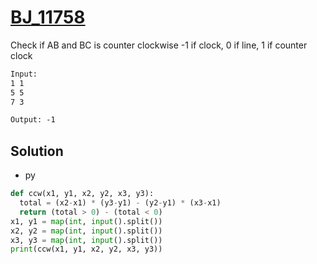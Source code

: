 # [BJ_11758](https://acmicpc.net/problem/11758)

Check if AB and BC is counter clockwise
-1 if clock, 0 if line, 1 if counter clock

```txt
Input:
1 1
5 5
7 3

Output: -1
```

## Solution

* py

```py
def ccw(x1, y1, x2, y2, x3, y3):
  total = (x2-x1) * (y3-y1) - (y2-y1) * (x3-x1)
  return (total > 0) - (total < 0)
x1, y1 = map(int, input().split())
x2, y2 = map(int, input().split())
x3, y3 = map(int, input().split())
print(ccw(x1, y1, x2, y2, x3, y3))
```

